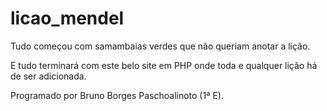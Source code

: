 # licao_mendel
Tudo começou com samambaias verdes que não queriam anotar a lição.

E tudo terminará com este belo site em PHP onde toda e qualquer lição há de ser adicionada.

Programado por Bruno Borges Paschoalinoto (1ª E).
